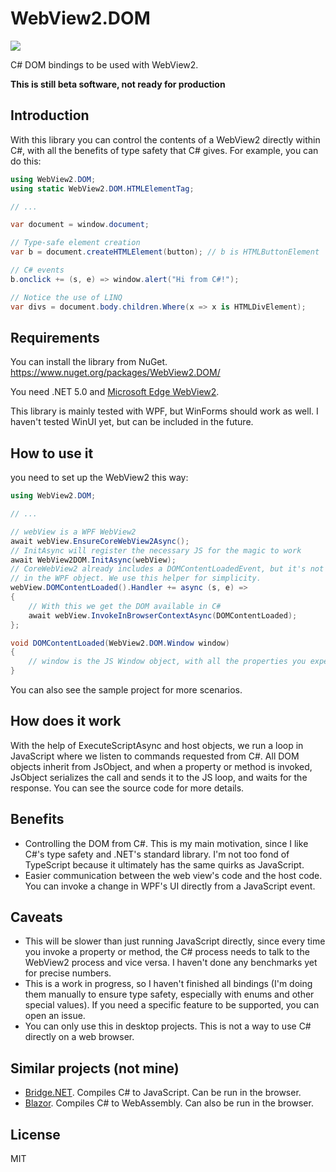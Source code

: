 # WebView2.DOM
<a href="https://www.nuget.org/packages/WebView2.DOM/"><img src="https://img.shields.io/nuget/v/WebView2.DOM" /></a>

C# DOM bindings to be used with WebView2.

**This is still beta software, not ready for production**

## Introduction

With this library you can control the contents of a WebView2 directly within C#, with all the benefits of type safety that C# gives. For example, you can do this:

```csharp
using WebView2.DOM;
using static WebView2.DOM.HTMLElementTag;

// ...

var document = window.document;

// Type-safe element creation
var b = document.createHTMLElement(button); // b is HTMLButtonElement

// C# events
b.onclick += (s, e) => window.alert("Hi from C#!"); 

// Notice the use of LINQ
var divs = document.body.children.Where(x => x is HTMLDivElement);
```

## Requirements

You can install the library from NuGet. https://www.nuget.org/packages/WebView2.DOM/

You need .NET 5.0 and [Microsoft Edge WebView2](https://docs.microsoft.com/en-us/microsoft-edge/webview2/).

This library is mainly tested with WPF, but WinForms should work as well. I haven't tested WinUI yet, but can be included in the future.

## How to use it

you need to set up the WebView2 this way:

```csharp
using WebView2.DOM;

// ...

// webView is a WPF WebView2
await webView.EnsureCoreWebView2Async();
// InitAsync will register the necessary JS for the magic to work
await WebView2DOM.InitAsync(webView);
// CoreWebView2 already includes a DOMContentLoadedEvent, but it's not present
// in the WPF object. We use this helper for simplicity.
webView.DOMContentLoaded().Handler += async (s, e) =>
{
	// With this we get the DOM available in C#
	await webView.InvokeInBrowserContextAsync(DOMContentLoaded);
};

void DOMContentLoaded(WebView2.DOM.Window window)
{
	// window is the JS Window object, with all the properties you expect
}
```

You can also see the sample project for more scenarios.

## How does it work

With the help of ExecuteScriptAsync and host objects, we run a loop in JavaScript where we listen to commands requested from C#. All DOM objects inherit from JsObject, and when a property or method is invoked, JsObject serializes the call and sends it to the JS loop, and waits for the response. You can see the source code for more details.

## Benefits

* Controlling the DOM from C#. This is my main motivation, since I like C#'s type safety and .NET's standard library. I'm not too fond of TypeScript because it ultimately has the same quirks as JavaScript.
* Easier communication between the web view's code and the host code. You can invoke a change in WPF's UI directly from a JavaScript event.

## Caveats

* This will be slower than just running JavaScript directly, since every time you invoke a property or method, the C# process needs to talk to the WebView2 process and vice versa. I haven't done any benchmarks yet for precise numbers.
* This is a work in progress, so I haven't finished all bindings (I'm doing them manually to ensure type safety, especially with enums and other special values). If you need a specific feature to be supported, you can open an issue.
* You can only use this in desktop projects. This is not a way to use C# directly on a web browser.

## Similar projects (not mine)

* [Bridge.NET](https://github.com/bridgedotnet/Bridge). Compiles C# to JavaScript. Can be run in the browser.
* [Blazor](https://dotnet.microsoft.com/apps/aspnet/web-apps/blazor). Compiles C# to WebAssembly. Can also be run in the browser.

## License

MIT

